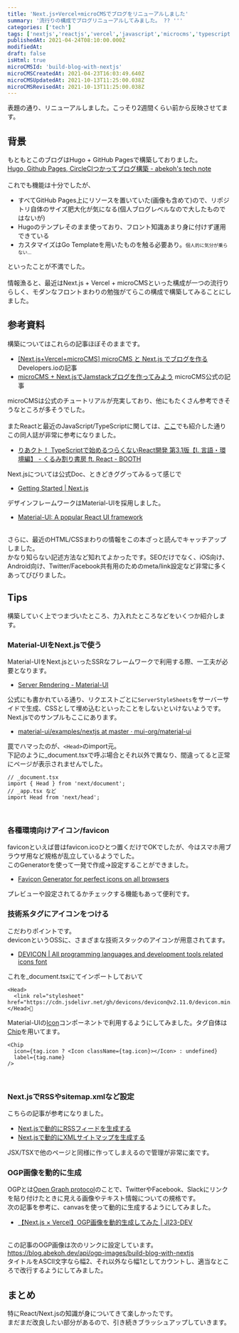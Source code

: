 ```yaml
---
title: 'Next.js+Vercel+microCMSでブログをリニューアルしました'
summary: '流行りの構成でブログリニューアルしてみました。 ?? '''
categories: ['tech']
tags: ['nextjs','reactjs','vercel','javascript','microcms','typescript']
publishedAt: 2021-04-24T08:10:00.000Z
modifiedAt: 
draft: false
isHtml: true
microCMSId: 'build-blog-with-nextjs'
microCMSCreatedAt: 2021-04-23T16:03:49.640Z
microCMSUpdatedAt: 2021-10-13T11:25:00.038Z
microCMSRevisedAt: 2021-10-13T11:25:00.038Z
---
```

<p>表題の通り、リニューアルしました。こっそり2週間くらい前から反映させてます。<br>
</p><h2 id="hc69c85bcf9">背景</h2><p>もともとこのブログはHugo + GitHub Pagesで構築しておりました。<br>
<img src="https://images.microcms-assets.io/assets/4f79e018736547879adf5670ebeaccc3/8768ddd0b6314a4d97da239d3c95c765/blog-with-hugo.png" alt><br>
<a href="https://blog.abekoh.dev/posts/how-to-build-this-blog" target="_blank" rel="noopener noreferrer">Hugo, Github Pages, CircleCIつかってブログ構築 - abekoh&#x27;s tech note</a><br>
<br>
これでも機能は十分でしたが、</p><ul><li>すべてGitHub Pages上にリソースを置いていた(画像も含めて)ので、リポジトリ自体のサイズ肥大化が気になる(個人ブログレベルなので大したものではないが)</li><li>Hugoのテンプレそのまま使っており、フロント知識あまり身に付けず運用できている</li><li>カスタマイズはGo Templateを用いたものを触る必要あり。<span style="font-size: 0.75em">個人的に気分が乗らない…</span></li></ul><p>といったことが不満でした。<br>
<br>
情報漁ると、最近はNext.js + Vercel + microCMSといった構成が一つの流行りらしく、モダンなフロントまわりの勉強がてらこの構成で構築してみることにしました。<br>
</p><h2 id="h44e51f96ce">参考資料</h2><p>構築についてはこれらの記事ほぼそのままです。</p><ul><li><a href="https://dev.classmethod.jp/articles/vercel-microcms-nextjs-blog/" target="_blank" rel="noopener noreferrer">[Next.js+Vercel+microCMS] microCMS と Next.js でブログを作る</a> Developers.ioの記事</li><li><a href="https://blog.microcms.io/microcms-next-jamstack-blog/" target="_blank" rel="noopener noreferrer">microCMS + Next.jsでJamstackブログを作ってみよう</a> microCMS公式の記事</li></ul><p>microCMSは公式のチュートリアルが充実しており、他にもたくさん参考できそうなところが多そうでした。<br>
<br>
またReactと最近のJavaScript&#x2F;TypeScriptに関しては、<a href="https://blog.abekoh.dev/posts/tech-books-Feb-2021" target="_blank" rel="noopener noreferrer">ここ</a>でも紹介した通りこの同人誌が非常に参考になりました。</p><ul><li><a href="https://oukayuka.booth.pm/items/2368045" target="_blank" rel="noopener noreferrer">りあクト！ TypeScriptで始めるつらくないReact開発 第3.1版【Ⅰ. 言語・環境編】 - くるみ割り書房 ft. React - BOOTH</a></li></ul><p>Next.jsについては公式Doc、ときどきググってみるって感じで</p><ul><li><a href="https://nextjs.org/docs" target="_blank" rel="noopener noreferrer">Getting Started | Next.js</a></li></ul><p>デザインフレームワークはMaterial-UIを採用しました。</p><ul><li><a href="https://material-ui.com/" target="_blank" rel="noopener noreferrer">Material-UI: A popular React UI framework</a></li></ul><p><br>
さらに、最近のHTML&#x2F;CSSまわりの情報をこの本ざっと読んでキャッチアップしました。<br>
かなり知らない記述方法など知れてよかったです。SEOだけでなく、iOS向け、Android向け、Twitter&#x2F;Facebook共有用のためのmeta&#x2F;link設定など非常に多くあってびびりました。<br>
</p><h2 id="h6cdd50302f">Tips</h2><p>構築していく上でつまづいたところ、力入れたところなどをいくつか紹介します。<br>
</p><h3 id="h15424c503e">Material-UIをNext.jsで使う</h3><p>Material-UIをNext.jsといったSSRなフレームワークで利用する際、一工夫が必要となります。</p><ul><li><a href="https://material-ui.com/guides/server-rendering/" target="_blank" rel="noopener noreferrer">Server Rendering - Material-UI</a></li></ul><p>公式にも書かれている通り、リクエストごとに<code>ServerStyleSheets</code>をサーバーサイドで生成、CSSとして埋め込むといったことをしないといけないようです。<br>
Next.jsでのサンプルもここにあります。</p><ul><li><a href="https://github.com/mui-org/material-ui/tree/master/examples/nextjs" target="_blank" rel="noopener noreferrer">material-ui&#x2F;examples&#x2F;nextjs at master · mui-org&#x2F;material-ui</a></li></ul><p>罠でハマったのが、<code>&lt;Head&gt;</code>のimport元。<br>
下記のように_document.tsxで呼ぶ場合とそれ以外で異なり、間違ってると正常にページが表示されませんでした。</p><pre><code class="language-tsx">&#x2F;&#x2F; _document.tsx
import { Head } from &#x27;next&#x2F;document&#x27;;
&#x2F;&#x2F; _app.tsx など
import Head from &#x27;next&#x2F;head&#x27;;</code></pre><p><br>
</p><h3 id="hfc6e96955b">各種環境向けアイコン&#x2F;favicon</h3><p>faviconといえば昔はfavicon.icoひとつ置くだけでOKでしたが、今はスマホ用ブラウザ用など規格が乱立しているようでした。<br>
このGeneratorを使って一発で作成→設定することができました。</p><ul><li><a href="https://realfavicongenerator.net/" target="_blank" rel="noopener noreferrer">Favicon Generator for perfect icons on all browsers</a></li></ul><p>プレビューや設定されてるかチェックする機能もあって便利です。<br>
</p><h3 id="h0be87c007c">技術系タグにアイコンをつける</h3><p>こだわりポイントです。<br>
deviconというOSSに、さまざまな技術スタックのアイコンが用意されてます。</p><ul><li><a href="https://devicon.dev/" target="_blank" rel="noopener noreferrer">DEVICON | All programming languages and development tools related icons font</a></li></ul><p>これを_document.tsxにてインポートしておいて</p><pre><code class="language-tsx">&lt;Head&gt;
  &lt;link rel=&quot;stylesheet&quot; href=&quot;https:&#x2F;&#x2F;cdn.jsdelivr.net&#x2F;gh&#x2F;devicons&#x2F;devicon@v2.11.0&#x2F;devicon.min.css&quot;&gt;
&lt;&#x2F;Head&gt;</code></pre><p>Material-UIの<a href="https://material-ui.com/components/icons/" target="_blank" rel="noopener noreferrer">Icon</a>コンポーネントで利用するようにしてみました。タグ自体は<a href="https://material-ui.com/components/chips/" target="_blank" rel="noopener noreferrer">Chip</a>を用いてます。</p><pre><code class="language-tsx">&lt;Chip
  icon={tag.icon ? &lt;Icon className={tag.icon}&gt;&lt;&#x2F;Icon&gt; : undefined}
  label={tag.name}
&#x2F;&gt;</code></pre><p><br>
</p><h3 id="h4e5b7095e8">Next.jsでRSSやsitemap.xmlなど設定</h3><p>こちらの記事が参考になりました。</p><ul><li><a href="https://zenn.dev/catnose99/articles/c7754ba6e4adac" target="_blank" rel="noopener noreferrer">Next.jsで動的にRSSフィードを生成する</a></li><li><a href="https://zenn.dev/catnose99/articles/c441954a987c24" target="_blank" rel="noopener noreferrer">Next.jsで動的にXMLサイトマップを生成する</a></li></ul><p>JSX&#x2F;TSXで他のページと同様に作ってしまえるので管理が非常に楽です。<br>
</p><h3 id="h735bd6ae03">OGP画像を動的に生成</h3><p>OGPとは<a href="https://ogp.me/" target="_blank" rel="noopener noreferrer">Open Graph protocol</a>のことで、TwitterやFacebook、Slackにリンクを貼り付けたときに見える画像やテキスト情報についての規格です。<br>
次の記事を参考に、canvasを使って動的に生成するようにしてみました。</p><ul><li><a href="https://ji23-dev.com/blogs/nextjs-ogp" target="_blank" rel="noopener noreferrer">【Next.js × Vercel】OGP画像を動的生成してみた | JI23-DEV</a></li></ul><p><br>
この記事のOGP画像は次のリンクに設定しています。<br>
<a href="https://blog.abekoh.dev/api/ogp-images/build-blog-with-nextjs" target="_blank" rel="noopener noreferrer">https:&#x2F;&#x2F;blog.abekoh.dev&#x2F;api&#x2F;ogp-images&#x2F;build-blog-with-nextjs</a><br>
タイトルをASCII文字なら幅2、それ以外なら幅1としてカウントし、適当なところで改行するようにしてみました。<br>
</p><h2 id="ha214098e44">まとめ</h2><p>特にReact&#x2F;Next.jsの知識が身についてきて楽しかったです。<br>
まだまだ改良したい部分があるので、引き続きブラッシュアップしていきます。</p>
    
